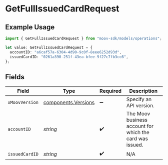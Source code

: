 # GetFullIssuedCardRequest

## Example Usage

```typescript
import { GetFullIssuedCardRequest } from "moov-sdk/models/operations";

let value: GetFullIssuedCardRequest = {
  accountID: "a6caf57a-6304-4d90-9c0f-8eee6252d93d",
  issuedCardID: "0261a390-251f-43ea-bfee-9f27c7fb3ce8",
};
```

## Fields

| Field                                                      | Type                                                       | Required                                                   | Description                                                |
| ---------------------------------------------------------- | ---------------------------------------------------------- | ---------------------------------------------------------- | ---------------------------------------------------------- |
| `xMoovVersion`                                             | [components.Versions](../../models/components/versions.md) | :heavy_minus_sign:                                         | Specify an API version.                                    |
| `accountID`                                                | *string*                                                   | :heavy_check_mark:                                         | The Moov business account for which the card was issued.   |
| `issuedCardID`                                             | *string*                                                   | :heavy_check_mark:                                         | N/A                                                        |